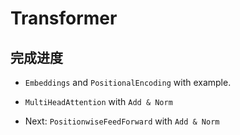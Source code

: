 # Transformer

## 完成进度

* `Embeddings` and `PositionalEncoding` with example.

* `MultiHeadAttention` with `Add & Norm`

* Next: `PositionwiseFeedForward` with `Add & Norm`